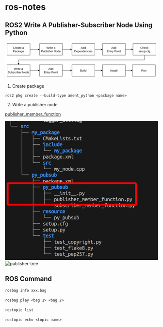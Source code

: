 # ros-notes

## ROS2 Write A Publisher-Subscriber Node Using Python

![flow](./images/image.png)

1. Create  package
```
ros2 pkg create --build-type ament_python <package name>
``` 

2. Write a publisher node

[publisher_member_function](./publisher_member_function.py)

![publisher-tree](./images/image-1.png)
<img src="./path/to/image.png" width="300" height="300" alt="publisher-tree"> 

## ROS Command

```
rosbag info xxx.bag 

rosbag play <bag 1> <bag 2>

rostopic list

rostopic echo <topic name>
```